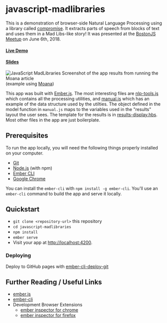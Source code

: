 # javascript-madlibraries

This is a demonstration of browser-side Natural Language Processing using a library called [compromise](http://compromise.cool/). It extracts parts of speech from blocks of text and uses them in a Mad Libs-like story! It was presented at the [BostonJS Meetup](https://www.meetup.com/boston_JS/events/251205244/) on June 6th, 2018.

#### [Live Demo](https://jenweber.github.io/javascript-madlibraries/#/manual)
#### [Slides](https://docs.google.com/presentation/d/1AMzNGohISS5sovpKw5gnywmhAeJezC8D76-V-7o79bY/edit?usp=sharing)

![JavaScript MadLibraries Screenshot of the app results from running the Moana article](https://user-images.githubusercontent.com/16627268/41052694-7f4c86be-6987-11e8-950a-ce59467266ef.png)
(example using [Moana](https://en.wikipedia.org/wiki/Moana_(2016_film)))

This app was built with [Ember.js](https://www.emberjs.com/). The most interesting files are [nlp-tools.js](https://github.com/jenweber/javascript-madlibraries/blob/master/app/services/nlp-tools.js) which contains all the processing utilities, and [manual.js](https://github.com/jenweber/javascript-madlibraries/blob/master/app/routes/manual.js) which has an example of the data structure used by the utilties. The object defined in the model function in `manual.js` maps to the variables used in the "results" layout the user sees. The template for the results is in [results-display.hbs](https://github.com/jenweber/javascript-madlibraries/blob/master/app/templates/components/results-display.hbs). Most other files in the app are just boilerplate.

## Prerequisites

To run the app locally, you will need the following things properly installed on your computer.

* [Git](https://git-scm.com/)
* [Node.js](https://nodejs.org/) (with npm)
* [Ember CLI](https://ember-cli.com/)
* [Google Chrome](https://google.com/chrome/)

You can install the `ember-cli` with `npm install -g ember-cli`. You'll use an `ember-cli` command to build the app and serve it locally.

## Quickstart

* `git clone <repository-url>` this repository
* `cd javascript-madlibraries`
* `npm install`
* `ember serve`
* Visit your app at [http://localhost:4200](http://localhost:4200).

### Deploying

Deploy to GitHub pages with [ember-cli-deploy-git](https://github.com/ef4/ember-cli-deploy-git)

## Further Reading / Useful Links

* [ember.js](https://emberjs.com/)
* [ember-cli](https://ember-cli.com/)
* Development Browser Extensions
  * [ember inspector for chrome](https://chrome.google.com/webstore/detail/ember-inspector/bmdblncegkenkacieihfhpjfppoconhi)
  * [ember inspector for firefox](https://addons.mozilla.org/en-US/firefox/addon/ember-inspector/)

